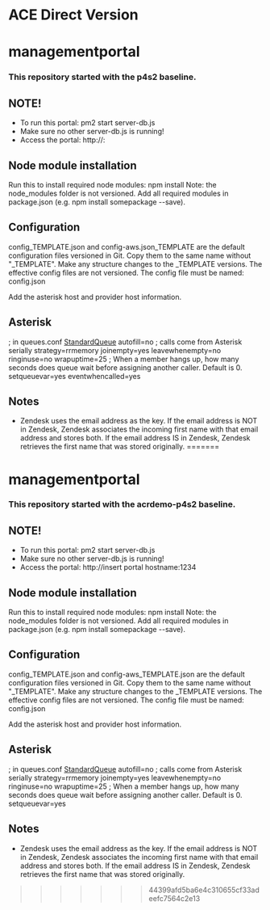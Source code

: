 # ACE Direct Version
# managementportal

### This repository started with the p4s2 baseline.

## NOTE!

* To run this portal: pm2 start server-db.js
* Make sure no other server-db.js is running!
* Access the portal: http://<hostname>:<port number>

## Node module installation

Run this to install required node modules: npm install
Note: the node_modules folder is not versioned. Add all required modules in package.json (e.g. npm install somepackage --save).

## Configuration

config_TEMPLATE.json and config-aws.json_TEMPLATE are the default configuration files versioned in Git. Copy them to the same name without "_TEMPLATE". Make any structure changes to the _TEMPLATE versions. The effective config files are not versioned. The config file must be named: config.json

Add the asterisk host and provider host information.

## Asterisk

; in queues.conf
[StandardQueue](!)
autofill=no    ; calls come from Asterisk serially
strategy=rrmemory
joinempty=yes
leavewhenempty=no
ringinuse=no
wrapuptime=25  ; When a member hangs up, how many seconds does queue wait before assigning another caller.  Default is 0.
setqueuevar=yes
eventwhencalled=yes

## Notes

* Zendesk uses the email address as the key. If the email address is NOT in Zendesk, Zendesk associates the incoming first name with that email address and stores both. If the email address IS in Zendesk, Zendesk retrieves the first name that was stored originally.
=======
# managementportal

### This repository started with the acrdemo-p4s2 baseline.

## NOTE!

* To run this portal: pm2 start server-db.js
* Make sure no other server-db.js is running!
* Access the portal: http://insert portal hostname:1234

## Node module installation

Run this to install required node modules: npm install
Note: the node_modules folder is not versioned. Add all required modules in package.json (e.g. npm install somepackage --save).

## Configuration

config_TEMPLATE.json and config-aws_TEMPLATE.json are the default configuration files versioned in Git. Copy them to the same name without "_TEMPLATE". Make any structure changes to the _TEMPLATE versions. The effective config files are not versioned. The config file must be named: config.json

Add the asterisk host and provider host information.

## Asterisk

; in queues.conf
[StandardQueue](!)
autofill=no    ; calls come from Asterisk serially
strategy=rrmemory
joinempty=yes
leavewhenempty=no
ringinuse=no
wrapuptime=25  ; When a member hangs up, how many seconds does queue wait before assigning another caller.  Default is 0.
setqueuevar=yes

## Notes

* Zendesk uses the email address as the key. If the email address is NOT in Zendesk, Zendesk associates the incoming first name with that email address and stores both. If the email address IS in Zendesk, Zendesk retrieves the first name that was stored originally.
>>>>>>> 44399afd5ba6e4c310655cf33adeefc7564c2e13

